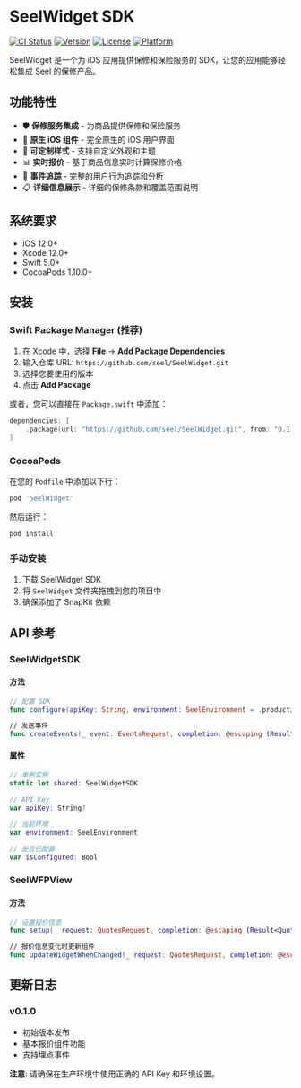 # SeelWidget SDK

[![CI Status](https://img.shields.io/travis/seel/SeelWidget.svg?style=flat)](https://travis-ci.org/seel/SeelWidget)
[![Version](https://img.shields.io/cocoapods/v/SeelWidget.svg?style=flat)](https://cocoapods.org/pods/SeelWidget)
[![License](https://img.shields.io/cocoapods/l/SeelWidget.svg?style=flat)](https://cocoapods.org/pods/SeelWidget)
[![Platform](https://img.shields.io/cocoapods/p/SeelWidget.svg?style=flat)](https://cocoapods.org/pods/SeelWidget)

SeelWidget 是一个为 iOS 应用提供保修和保险服务的 SDK，让您的应用能够轻松集成 Seel 的保修产品。

## 功能特性

- 🛡️ **保修服务集成** - 为商品提供保修和保险服务
- 📱 **原生 iOS 组件** - 完全原生的 iOS 用户界面
- 🎨 **可定制样式** - 支持自定义外观和主题
- 📊 **实时报价** - 基于商品信息实时计算保修价格
- 🔄 **事件追踪** - 完整的用户行为追踪和分析
- 📋 **详细信息展示** - 详细的保修条款和覆盖范围说明

## 系统要求

- iOS 12.0+
- Xcode 12.0+
- Swift 5.0+
- CocoaPods 1.10.0+

## 安装

### Swift Package Manager (推荐)

1. 在 Xcode 中，选择 **File** → **Add Package Dependencies**
2. 输入仓库 URL: `https://github.com/seel/SeelWidget.git`
3. 选择您要使用的版本
4. 点击 **Add Package**

或者，您可以直接在 `Package.swift` 中添加：

```swift
dependencies: [
    .package(url: "https://github.com/seel/SeelWidget.git", from: "0.1.0")
]
```

### CocoaPods

在您的 `Podfile` 中添加以下行：

```ruby
pod 'SeelWidget'
```

然后运行：

```bash
pod install
```

### 手动安装

1. 下载 SeelWidget SDK
2. 将 `SeelWidget` 文件夹拖拽到您的项目中
3. 确保添加了 SnapKit 依赖

## API 参考

### SeelWidgetSDK

#### 方法

```swift
// 配置 SDK
func configure(apiKey: String, environment: SeelEnvironment = .production)

// 发送事件
func createEvents(_ event: EventsRequest, completion: @escaping (Result<EventsResponse, NetworkError>) -> Void)
```

#### 属性

```swift
// 单例实例
static let shared: SeelWidgetSDK

// API Key
var apiKey: String?

// 当前环境
var environment: SeelEnvironment

// 是否已配置
var isConfigured: Bool
```

### SeelWFPView

#### 方法

```swift
// 设置报价信息
func setup(_ request: QuotesRequest, completion: @escaping (Result<QuotesResponse, NetworkError>) -> Void)

// 报价信息变化时更新组件
func updateWidgetWhenChanged(_ request: QuotesRequest, completion: @escaping (Result<QuotesResponse, NetworkError>) -> Void)
```

## 更新日志

### v0.1.0
- 初始版本发布
- 基本报价组件功能
- 支持埋点事件

**注意**: 请确保在生产环境中使用正确的 API Key 和环境设置。
